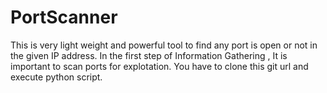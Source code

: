 # PortScanner
This is very light weight and powerful tool to find any port is open or not in the given IP address.
In the first step of Information Gathering , It is important to scan ports for explotation.
You have to clone this git url and execute python script.


